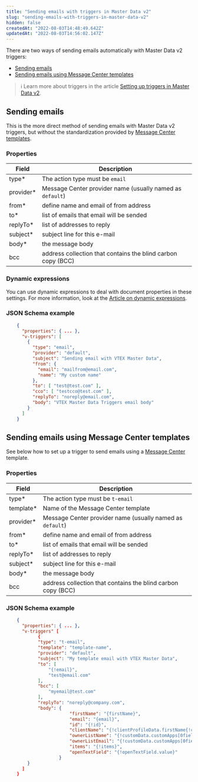 ```yaml
---
title: "Sending emails with triggers in Master Data v2"
slug: "sending-emails-with-triggers-in-master-data-v2"
hidden: false
createdAt: "2022-08-03T14:48:49.642Z"
updatedAt: "2022-08-03T14:56:02.147Z"
---
```


There are two ways of sending emails automatically with Master Data v2 triggers:

- [Sending emails](#sending-emails)
- [Sending emails using Message Center templates](#send-email-using-message-center-template)

>ℹ️ Learn more about triggers in the article [Setting up triggers in Master Data v2](https://developers.vtex.com/docs/guides/setting-up-triggers-in-master-data-v2).

## Sending emails

This is the more direct method of sending emails with Master Data v2 triggers, but without the standardization provided by [Message Center templates](#send-email-using-message-center-template).

### Properties

| Field     | Description     |
| ---------- | ---------- |
| type*       | The action type must be `email` |
| provider*       | Message Center provider name (usually named as `default`) |
| from*       | define name and email of from address |
| to*       | list of emails that email will be sended |
| replyTo*       | list of addresses to reply |
| subject*       | subject line for this e-mail |
| body*       | the message body |
| bcc       | address collection that contains the blind carbon copy (BCC) |

### Dynamic expressions

You can use dynamic expressions to deal with document properties in these settings. For more information, look at the [Article on dynamic expressions](https://developers.vtex.com/vtex-rest-api/docs/adding-document-field-values-with-dynamic-expressions).

### JSON Schema example

```json
    {
      "properties": { ... },
      "v-triggers": [
        {
          "type": "email",
          "provider": "default",
          "subject": "Sending email with VTEX Master Data",
          "from": {
            "email": "mailfrom@email.com",
            "name": "My custom name"
          },
          "to": [ "test@test.com" ],
          "cco": [ "testcco@test.com" ],
          "replyTo": "noreply@email.com",
          "body": "VTEX Master Data Triggers email body"
        } 
      ]
    }
```

## Sending emails using Message Center templates

See below how to set up a trigger to send emails using a [Message Center](https://help.vtex.com/pt/tutorial/conhecendo-o-message-center--tutorials_84) template.

### Properties

| Field     | Description     |
| ---------- | ---------- |
| type*       | The action type must be `t-email` |
| template*       | Name of the Message Center template |
| provider*       | Message Center provider name (usually named as `default`) |
| from*       | define name and email of from address |
| to*       | list of emails that email will be sended |
| replyTo*       | list of addresses to reply |
| subject*       | subject line for this e-mail |
| body*       | the message body |
| bcc       | address collection that contains the blind carbon copy (BCC) |

### JSON Schema example

```json
    {
      "properties": { ... },
      "v-triggers" [
            {
            "type": "t-email",
            "template": "template-name",
            "provider": "default",
            "subject": "My template email with VTEX Master Data",
            "to": [
                "{!email}",
                "test@email.com"
            ],
            "bcc": [
                "myemail@test.com"
            ],
            "replyTo": "noreply@company.com",
            "body": {
                        "firstName": "{firstName}",
                        "email": "{email}",
                        "id": "{!id}",
                        "clientName": "{!clientProfileData.firstName{!clientProfileData.lastName}",
                        "ownerListName": "{!customData.customApps[0fields.ownerListName}",
                        "ownerListEmail": "{!customData.customApps[0fields.ownerListEmail}",
                        "items": "{!items}",
                        "openTextField": "{!openTextField.value}"
                    }
        }
      ]
    }
```